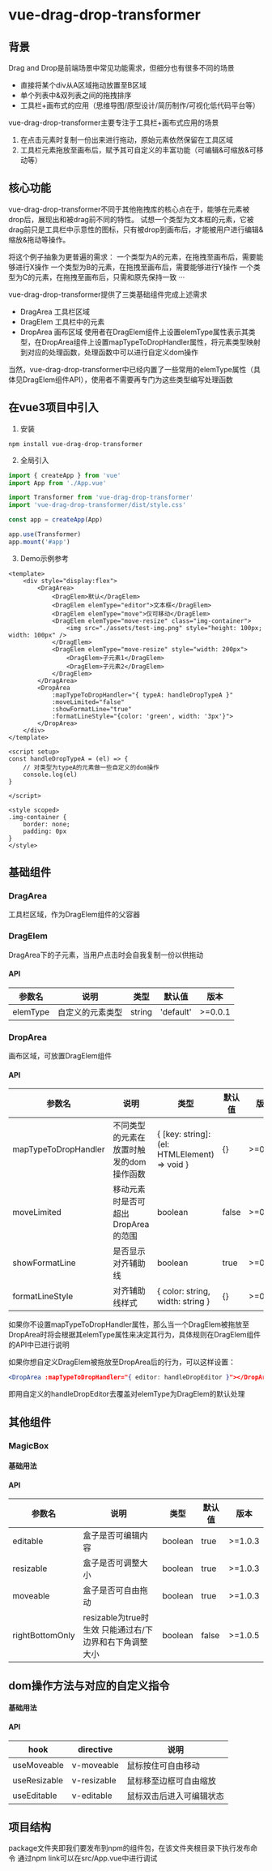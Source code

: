 # vue-drag-drop-transformer
## 背景
Drag and Drop是前端场景中常见功能需求，但细分也有很多不同的场景
- 直接将某个div从A区域拖动放置至B区域
- 单个列表中&双列表之间的拖拽排序
- 工具栏+画布式的应用（思维导图/原型设计/简历制作/可视化低代码平台等）

vue-drag-drop-transformer主要专注于工具栏+画布式应用的场景
1. 在点击元素时复制一份出来进行拖动，原始元素依然保留在工具区域
2. 工具栏元素拖放至画布后，赋予其可自定义的丰富功能（可编辑&可缩放&可移动等）

## 核心功能
vue-drag-drop-transformer不同于其他拖拽库的核心点在于，能够在元素被drop后，展现出和被drag前不同的特性。
试想一个类型为文本框的元素，它被drag前只是工具栏中示意性的图标，只有被drop到画布后，才能被用户进行编辑&缩放&拖动等操作。

将这个例子抽象为更普遍的需求：
一个类型为A的元素，在拖拽至画布后，需要能够进行X操作
一个类型为B的元素，在拖拽至画布后，需要能够进行Y操作
一个类型为C的元素，在拖拽至画布后，只需和原先保持一致
···

vue-drag-drop-transformer提供了三类基础组件完成上述需求
- DragArea 工具栏区域
- DragElem 工具栏中的元素
- DropArea 画布区域
使用者在DragElem组件上设置elemType属性表示其类型，在DropArea组件上设置mapTypeToDropHandler属性，将元素类型映射到对应的处理函数，处理函数中可以进行自定义dom操作

当然，vue-drag-drop-transformer中已经内置了一些常用的elemType属性（具体见DragElem组件API），使用者不需要再专门为这些类型编写处理函数

## 在vue3项目中引入
1. 安装
```
npm install vue-drag-drop-transformer
```

2. 全局引入 
```js title="src/main.js"
import { createApp } from 'vue'
import App from './App.vue'

import Transformer from 'vue-drag-drop-transformer'
import 'vue-drag-drop-transformer/dist/style.css'

const app = createApp(App)

app.use(Transformer)
app.mount('#app')
```

3. Demo示例参考
```vue title="App.vue"
<template>
    <div style="display:flex">
        <DragArea>
            <DragElem>默认</DragElem>
            <DragElem elemType="editor">文本框</DragElem>
            <DragElem elemType="move">仅可移动</DragElem>
            <DragElem elemType="move-resize" class="img-container">
                <img src="./assets/test-img.png" style="height: 100px; width: 100px" />
            </DragElem>
            <DragElem elemType="move-resize" style="width: 200px">
                <DragElem>子元素1</DragElem>
                <DragElem>子元素2</DragElem>
            </DragElem>
        </DragArea>
        <DropArea 
            :mapTypeToDropHandler="{ typeA: handleDropTypeA }" 
            :moveLimited="false" 
            :showFormatLine="true"
            :formatLineStyle="{color: 'green', width: '3px'}">
        </DropArea>
    </div>
</template>
  
<script setup>
const handleDropTypeA = (el) => {
    // 对类型为typeA的元素做一些自定义的dom操作
    console.log(el)
}

</script>
  
<style scoped>
.img-container {
    border: none;
    padding: 0px
}
</style>
```

## 基础组件

### DragArea
工具栏区域，作为DragElem组件的父容器

### DragElem
DragArea下的子元素，当用户点击时会自我复制一份以供拖动

#### API
| 参数名 | 说明 | 类型 | 默认值 | 版本 |
|---------|---------|---------|---------|---------|
| elemType | 自定义的元素类型 | string | 'default' | >=0.0.1 |

### DropArea
画布区域，可放置DragElem组件

#### API
| 参数名 | 说明 | 类型 | 默认值 | 版本 |
|---------|---------|---------|---------|---------|
| mapTypeToDropHandler | 不同类型的元素在放置时触发的dom操作函数 | { [key: string]: (el: HTMLElement) => void } | {} | >=0.0.1 |
| moveLimited | 移动元素时是否可超出DropArea的范围 | boolean | false | >=0.0.1 |
| showFormatLine | 是否显示对齐辅助线 | boolean | true | >=0.0.1 |
| formatLineStyle | 对齐辅助线样式 | { color: string, width: string } | {} | >=0.0.1 |

如果你不设置mapTypeToDropHandler属性，那么当一个DragElem被拖放至DropArea时将会根据其elemType属性来决定其行为，具体规则在DragElem组件的API中已进行说明

如果你想自定义DragElem被拖放至DropArea后的行为，可以这样设置：
```jsx
<DropArea :mapTypeToDropHandler="{ editor: handleDropEditor }"></DropArea>
```
即用自定义的handleDropEditor去覆盖对elemType为DragElem的默认处理

## 其他组件

### MagicBox 

#### 基础用法

#### API

| 参数名 | 说明 | 类型 | 默认值 | 版本 |
|---------|---------|---------|---------|---------|
| editable | 盒子是否可编辑内容 | boolean | true | >=1.0.3 |
| resizable | 盒子是否可调整大小 | boolean | true | >=1.0.3 |
| moveable | 盒子是否可自由拖动 | boolean | true | >=1.0.3 |
| rightBottomOnly | resizable为true时生效 只能通过右/下边界和右下角调整大小 | boolean | false | >=1.0.5 |

## dom操作方法与对应的自定义指令

#### 基础用法

#### API
| hook | directive | 说明 |
|---------|---------|---------|
| useMoveable | v-moveable | 鼠标按住可自由移动 |
| useResizable | v-resizable | 鼠标移至边框可自由缩放 | 
| useEditable | v-editable | 鼠标双击后进入可编辑状态 |

## 项目结构
package文件夹即我们要发布到npm的组件包，在该文件夹根目录下执行发布命令
通过npm link可以在src/App.vue中进行调试